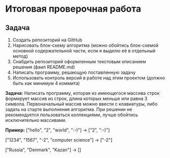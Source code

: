 # Итоговая проверочная работа

## Задача

1. Создать репозиторий на GitHub
2. Нарисовать блок-схему алгоритма (можно обойтись блок-схемой основной содержательной части, если я выделю её в отдельный метод)
3. Снабдить репозиторий оформленным текстовым описанием решения (фаил README.md)
4. Написать программу, решающую поставленную задачу
5. Использовать контроль версий в работе над этим проектом (должно быть как минимум 4 коммита)

**Задача:** Написать программу, которая из имеющегося массива строк формирует массив из строк, длина которых меньше или равна 3 символа. Первоначальный массив можно ввести с клавиатуры, либо задать на старте выполнения алгоритма. При решении не рекомендуется пользоваться коллекциями, лучше обойтись исключительно массивами.

**Пример:**
["hello", "2", "world", ":-)"] -> ["2", ":-)"]

["1234", "1567", "-2", "computer science"] -> ["-2"]

["Russia", "Denmark", "Kazan"] -> []